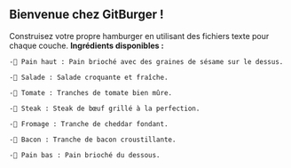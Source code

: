 ## Bienvenue chez GitBurger !

Construisez votre propre hamburger en utilisant des fichiers texte pour chaque couche.
**Ingrédients disponibles :**

    -🥯 Pain haut : Pain brioché avec des graines de sésame sur le dessus.

    -🥬 Salade : Salade croquante et fraîche.

    -🍅 Tomate : Tranches de tomate bien mûre.

    -🥩 Steak : Steak de bœuf grillé à la perfection.

    -🧀 Fromage : Tranche de cheddar fondant.

    -🥓 Bacon : Tranche de bacon croustillante.

    -🍞 Pain bas : Pain brioché du dessous.